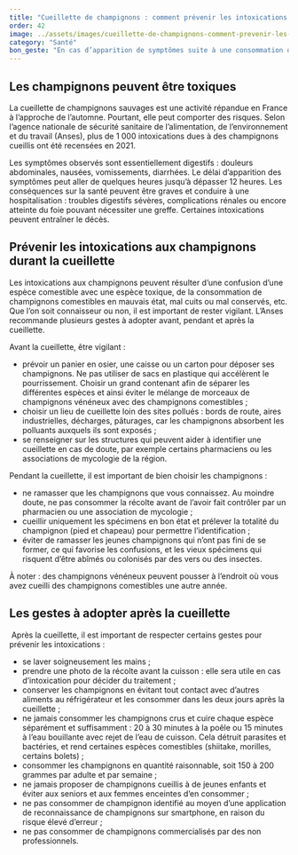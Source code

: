 ```yaml
---
title: "Cueillette de champignons : comment prévenir les intoxications ?"
order: 42
image: ../assets/images/cueillette-de-champignons-comment-prevenir-les-intoxications.jpg
category: "Santé"
bon_geste: "En cas d’apparition de symptômes suite à une consommation de champignons (diarrhées, vomissements, nausées, tremblements, vertiges, troubles de la vue, etc.), appeler immédiatement un centre antipoison en mentionnant cette consommation."
---
```


## Les champignons peuvent être toxiques

La cueillette de champignons sauvages est une activité répandue en France à l’approche de l’automne. Pourtant, elle peut comporter des risques. Selon l’agence nationale de sécurité sanitaire de l’alimentation, de l’environnement et du travail (Anses), plus de 1 000 intoxications dues à des champignons cueillis ont été recensées en 2021.

Les symptômes observés sont essentiellement digestifs : douleurs abdominales, nausées, vomissements, diarrhées. Le délai d’apparition des symptômes peut aller de quelques heures jusqu’à dépasser 12 heures. Les conséquences sur la santé peuvent être graves et conduire à une hospitalisation : troubles digestifs sévères, complications rénales ou encore atteinte du foie pouvant nécessiter une greffe. Certaines intoxications peuvent entraîner le décès.

## Prévenir les intoxications aux champignons durant la cueillette

Les intoxications aux champignons peuvent résulter d’une confusion d’une espèce comestible avec une espèce toxique, de la consommation de champignons comestibles en mauvais état, mal cuits ou mal conservés, etc. Que l’on soit connaisseur ou non, il est important de rester vigilant. L’Anses recommande plusieurs gestes à adopter avant, pendant et après la cueillette.

Avant la cueillette, être vigilant :
- prévoir un panier en osier, une caisse ou un carton pour déposer ses champignons. Ne pas utiliser de sacs en plastique qui accélèrent le pourrissement. Choisir un grand contenant afin de séparer les différentes espèces et ainsi éviter le mélange de morceaux de champignons vénéneux avec des champignons comestibles ;
- choisir un lieu de cueillette loin des sites pollués : bords de route, aires industrielles, décharges, pâturages, car les champignons absorbent les polluants auxquels ils sont exposés ;
- se renseigner sur les structures qui peuvent aider à identifier une cueillette en cas de doute, par exemple certains pharmaciens ou les associations de mycologie de la région.
 
Pendant la cueillette, il est important de bien choisir les champignons : 
- ne ramasser que les champignons que vous connaissez. Au moindre doute, ne pas consommer la récolte avant de l’avoir fait contrôler par un pharmacien ou une association de mycologie ;
- cueillir uniquement les spécimens en bon état et prélever la totalité du champignon (pied et chapeau) pour permettre l’identification ;
- éviter de ramasser les jeunes champignons qui n’ont pas fini de se former, ce qui favorise les confusions, et les vieux spécimens qui risquent d’être abîmés ou colonisés par des vers ou des insectes.

À noter : des champignons vénéneux peuvent pousser à l’endroit où vous avez cueilli des champignons comestibles une autre année.

## Les gestes à adopter après la cueillette
­
Après la cueillette, il est important de respecter certains gestes pour prévenir les intoxications :
- se laver soigneusement les mains ;
- prendre une photo de la récolte avant la cuisson : elle sera utile en cas d’intoxication pour décider du traitement ;
- conserver les champignons en évitant tout contact avec d’autres aliments au réfrigérateur et les consommer dans les deux jours après la cueillette ;
- ne jamais consommer les champignons crus et cuire chaque espèce séparément et suffisamment : 20 à 30 minutes à la poêle ou 15 minutes à l’eau bouillante avec rejet de l’eau de cuisson. Cela détruit parasites et bactéries, et rend certaines espèces comestibles (shiitake, morilles, certains bolets) ;
- consommer les champignons en quantité raisonnable, soit 150 à 200 grammes par adulte et par semaine ;
- ne jamais proposer de champignons cueillis à de jeunes enfants et éviter aux seniors et aux femmes enceintes d’en consommer ;
- ne pas consommer de champignon identifié au moyen d’une application de reconnaissance de champignons sur smartphone, en raison du risque élevé d’erreur ;
- ne pas consommer de champignons commercialisés par des non professionnels.
